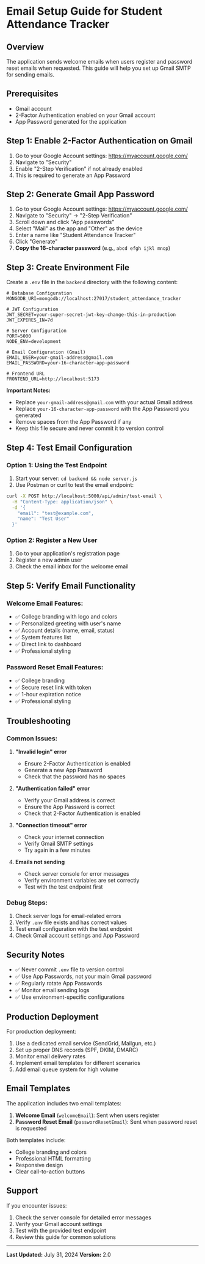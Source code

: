 # Email Setup Guide for Student Attendance Tracker

## Overview
The application sends welcome emails when users register and password reset emails when requested. This guide will help you set up Gmail SMTP for sending emails.

## Prerequisites
- Gmail account
- 2-Factor Authentication enabled on your Gmail account
- App Password generated for the application

## Step 1: Enable 2-Factor Authentication on Gmail

1. Go to your Google Account settings: https://myaccount.google.com/
2. Navigate to "Security"
3. Enable "2-Step Verification" if not already enabled
4. This is required to generate an App Password

## Step 2: Generate Gmail App Password

1. Go to your Google Account settings: https://myaccount.google.com/
2. Navigate to "Security" → "2-Step Verification"
3. Scroll down and click "App passwords"
4. Select "Mail" as the app and "Other" as the device
5. Enter a name like "Student Attendance Tracker"
6. Click "Generate"
7. **Copy the 16-character password** (e.g., `abcd efgh ijkl mnop`)

## Step 3: Create Environment File

Create a `.env` file in the `backend` directory with the following content:

```env
# Database Configuration
MONGODB_URI=mongodb://localhost:27017/student_attendance_tracker

# JWT Configuration
JWT_SECRET=your-super-secret-jwt-key-change-this-in-production
JWT_EXPIRES_IN=7d

# Server Configuration
PORT=5000
NODE_ENV=development

# Email Configuration (Gmail)
EMAIL_USER=your-gmail-address@gmail.com
EMAIL_PASSWORD=your-16-character-app-password

# Frontend URL
FRONTEND_URL=http://localhost:5173
```

**Important Notes:**
- Replace `your-gmail-address@gmail.com` with your actual Gmail address
- Replace `your-16-character-app-password` with the App Password you generated
- Remove spaces from the App Password if any
- Keep this file secure and never commit it to version control

## Step 4: Test Email Configuration

### Option 1: Using the Test Endpoint

1. Start your server: `cd backend && node server.js`
2. Use Postman or curl to test the email endpoint:

```bash
curl -X POST http://localhost:5000/api/admin/test-email \
  -H "Content-Type: application/json" \
  -d '{
    "email": "test@example.com",
    "name": "Test User"
  }'
```

### Option 2: Register a New User

1. Go to your application's registration page
2. Register a new admin user
3. Check the email inbox for the welcome email

## Step 5: Verify Email Functionality

### Welcome Email Features:
- ✅ College branding with logo and colors
- ✅ Personalized greeting with user's name
- ✅ Account details (name, email, status)
- ✅ System features list
- ✅ Direct link to dashboard
- ✅ Professional styling

### Password Reset Email Features:
- ✅ College branding
- ✅ Secure reset link with token
- ✅ 1-hour expiration notice
- ✅ Professional styling

## Troubleshooting

### Common Issues:

1. **"Invalid login" error**
   - Ensure 2-Factor Authentication is enabled
   - Generate a new App Password
   - Check that the password has no spaces

2. **"Authentication failed" error**
   - Verify your Gmail address is correct
   - Ensure the App Password is correct
   - Check that 2-Factor Authentication is enabled

3. **"Connection timeout" error**
   - Check your internet connection
   - Verify Gmail SMTP settings
   - Try again in a few minutes

4. **Emails not sending**
   - Check server console for error messages
   - Verify environment variables are set correctly
   - Test with the test endpoint first

### Debug Steps:

1. Check server logs for email-related errors
2. Verify `.env` file exists and has correct values
3. Test email configuration with the test endpoint
4. Check Gmail account settings and App Password

## Security Notes

- ✅ Never commit `.env` file to version control
- ✅ Use App Passwords, not your main Gmail password
- ✅ Regularly rotate App Passwords
- ✅ Monitor email sending logs
- ✅ Use environment-specific configurations

## Production Deployment

For production deployment:

1. Use a dedicated email service (SendGrid, Mailgun, etc.)
2. Set up proper DNS records (SPF, DKIM, DMARC)
3. Monitor email delivery rates
4. Implement email templates for different scenarios
5. Add email queue system for high volume

## Email Templates

The application includes two email templates:

1. **Welcome Email** (`welcomeEmail`): Sent when users register
2. **Password Reset Email** (`passwordResetEmail`): Sent when password reset is requested

Both templates include:
- College branding and colors
- Professional HTML formatting
- Responsive design
- Clear call-to-action buttons

## Support

If you encounter issues:

1. Check the server console for detailed error messages
2. Verify your Gmail account settings
3. Test with the provided test endpoint
4. Review this guide for common solutions

---

**Last Updated:** July 31, 2024
**Version:** 2.0 